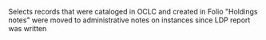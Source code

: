 Selects records that were cataloged in OCLC and created in Folio 
"Holdings notes" were moved to administrative notes on instances since LDP report was written
